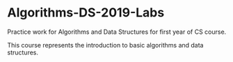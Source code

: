 # Algorithms-DS-2019-Labs
Praсtice work for Algorithms and Data Structures for first year of CS course.

This course represents the introduction to basic algorithms and data structures.

